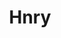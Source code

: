 ---
facebook: https://facebook.com/hnrynz
instagram: https://instagram.com/hnrynz
linkedin: https://linkedin.com/company/hnry
logohandle: hnryconz
sort: hnry
title: Hnry
twitter: https://x.com/hnry_nz
website: https://hnry.co.nz/
---